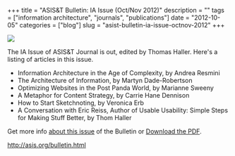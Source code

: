 +++
title = "ASIS&T Bulletin: IA Issue (Oct/Nov 2012)"
description = ""
tags = ["information architecture", "journals", "publications"]
date = "2012-10-05"
categories = ["blog"]
slug = "asist-bulletin-ia-issue-octnov-2012"
+++



  <div class="notebook-screenshot"><a href="http://asis.org/bulletin.html"><img src="//konigi.com/media/bluga/wt506f23c48274c_large.jpg"/></a></div><p>The IA Issue of ASIS&amp;T Journal is out, edited by Thomas Haller. Here's a listing of articles in this issue. </p>
<ul>
<li>Information Architecture in the Age of Complexity, by Andrea Resmini</li>
<li>The Architecture of Information, by Martyn Dade-Robertson</li>
<li>Optimizing Websites in the Post Panda World, by Marianne Sweeny</li>
<li>A Metaphor for Content Strategy, by Carrie Hane Dennison</li>
<li>How to Start Sketchnoting, by Veronica Erb</li>
<li>A Conversation with Eric Reiss, Author of  Usable Usability:  Simple Steps for Making Stuff Better, by Thom Haller</li>
</ul>
<p>Get more info <a href="http://asis.org/bulletin.html">about this issue</a> of the Bulletin or <a href="http://asis.org/Bulletin/Oct-12/Bulletin_OctNov12_Final.pdf">Download the PDF</a>.</p>
    
  <a href="http://asis.org/bulletin.html">http://asis.org/bulletin.html</a>
